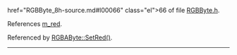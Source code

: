 href="RGBByte_8h-source.md#l00066" class="el">66</a> of file <a href="RGBByte_8h-source.md" class="el">RGBByte.h</a>.</p>
<p>References <a href="RGBByte_8h-source.md#l00035" class="el">m_red</a>.</p>
<p>Referenced by <a href="RGBByte_8h-source.md#l00177" class="el">RGBAByte::SetRed()</a>.</p></td>
</tr>
</tbody>
</table>

------------------------------------------------------------------------

